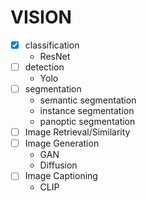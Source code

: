 # VISION

- [X] classification
    - ResNet
- [ ] detection
    - Yolo
- [ ] segmentation
    - semantic segmentation
    - instance segmentation
    - panoptic segmentation
- [ ] Image Retrieval/Similarity
- [ ] Image Generation
    - GAN
    - Diffusion
- [ ] Image Captioning
    - CLIP
